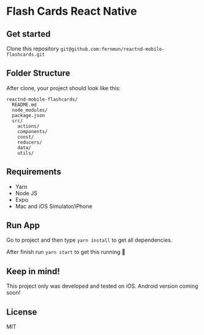 # Flash Cards React Native

## Get started

Clone this repository
`git@github.com:fernmun/reactnd-mobile-flashcards.git`

## Folder Structure

After clone, your project should look like this:

```
reactnd-mobile-flashcards/
  README.md
  node_modules/
  package.json
  src/
    actions/
    components/
    const/
    reducers/
    data/
    utils/
```

## Requirements

- Yarn
- Node JS
- Expo
- Mac and iOS Simulator/iPhone

## Run App

Go to project and then type `yarn install` to get all dependencies.

After finish run `yarn start` to get this running 🎉

## Keep in mind!

This project only was developed and tested on iOS. Android version coming soon!

## License

MIT
